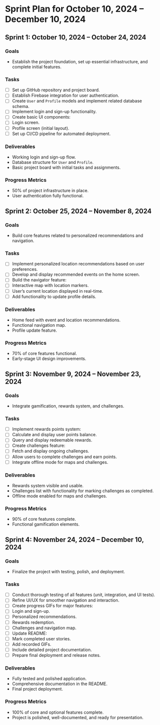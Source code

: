 # Sprint Plan for October 10, 2024 – December 10, 2024

## Sprint 1: October 10, 2024 – October 24, 2024
### Goals
- Establish the project foundation, set up essential infrastructure, and complete initial features.

### Tasks
- [ ] Set up GitHub repository and project board.
- [ ] Establish Firebase integration for user authentication.
- [ ] Create `User` and `Profile` models and implement related database schema.
- [ ] Implement login and sign-up functionality.
- [ ] Create basic UI components:
- [ ] Login screen.
- [ ] Profile screen (initial layout).
- [ ] Set up CI/CD pipeline for automated deployment.

### **Deliverables**
- Working login and sign-up flow.
- Database structure for `User` and `Profile`.
- Basic project board with initial tasks and assignments.

### Progress Metrics
- 50% of project infrastructure in place.
- User authentication fully functional.



## Sprint 2: October 25, 2024 – November 8, 2024
### Goals
- Build core features related to personalized recommendations and navigation.

### Tasks
- [ ] Implement personalized location recommendations based on user preferences.
- [ ] Develop and display recommended events on the home screen.
- [ ] Build the navigator feature:
- [ ] Interactive map with location markers.
- [ ] User’s current location displayed in real-time.
- [ ] Add functionality to update profile details.

### Deliverables
- Home feed with event and location recommendations.
- Functional navigation map.
- Profile update feature.

### Progress Metrics
- 70% of core features functional.
- Early-stage UI design improvements.



## Sprint 3: November 9, 2024 – November 23, 2024
### Goals
- Integrate gamification, rewards system, and challenges.

### Tasks
- [ ] Implement rewards points system:
- [ ] Calculate and display user points balance.
- [ ] Query and display redeemable rewards.
- [ ] Create challenges feature:
- [ ] Fetch and display ongoing challenges.
- [ ] Allow users to complete challenges and earn points.
- [ ] Integrate offline mode for maps and challenges.

### Deliverables
- Rewards system visible and usable.
- Challenges list with functionality for marking challenges as completed.
- Offline mode enabled for maps and challenges.

### Progress Metrics
- 90% of core features complete.
- Functional gamification elements.



## Sprint 4: November 24, 2024 – December 10, 2024
### Goals
- Finalize the project with testing, polish, and deployment.

### Tasks
- [ ] Conduct thorough testing of all features (unit, integration, and UI tests).
- [ ] Refine UI/UX for smoother navigation and interaction.
- [ ] Create progress GIFs for major features:
- [ ] Login and sign-up.
- [ ] Personalized recommendations.
- [ ] Rewards redemption.
- [ ] Challenges and navigation map.
- [ ] Update README:
- [ ] Mark completed user stories.
- [ ] Add recorded GIFs.
- [ ] Include detailed project documentation.
- [ ] Prepare final deployment and release notes.

### Deliverables
- Fully tested and polished application.
- Comprehensive documentation in the README.
- Final project deployment.

### Progress Metrics
- 100% of core and optional features complete.
- Project is polished, well-documented, and ready for presentation.
